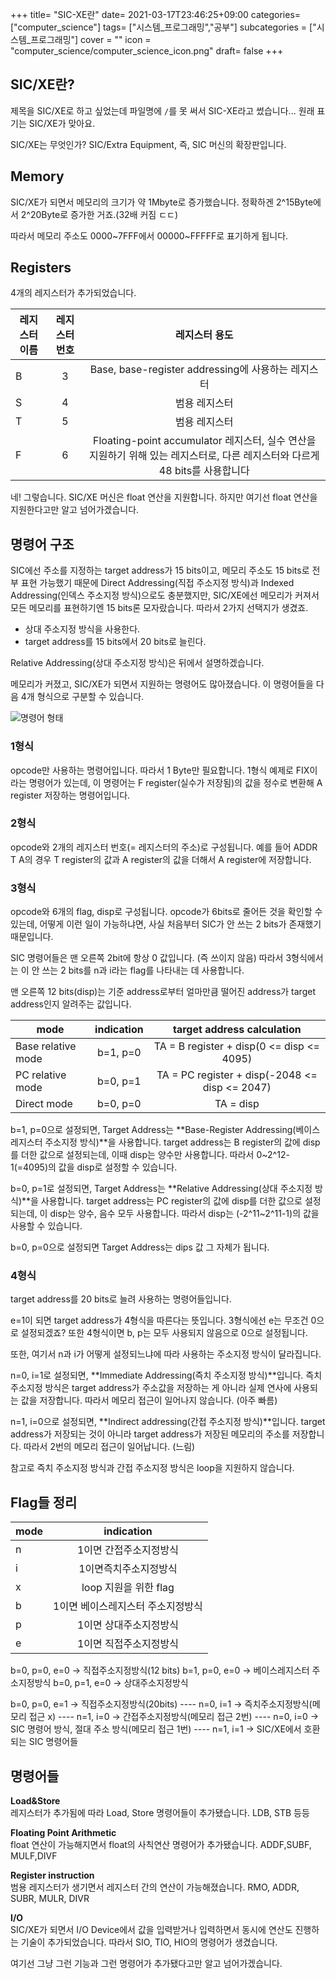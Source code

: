 +++
title= "SIC-XE란"
date= 2021-03-17T23:46:25+09:00
categories= ["computer_science"]
tags= ["시스템_프로그래밍","공부"]
subcategories = ["시스템_프로그래밍"]
cover = ""
icon = "computer_science/computer_science_icon.png"
draft= false
+++

## SIC/XE란?
제목을 SIC/XE로 하고 싶었는데 파일명에 `/`를 못 써서 SIC-XE라고 썼습니다... 원래 표기는 SIC/XE가 맞아요.

SIC/XE는 무엇인가? SIC/Extra Equipment, 즉, SIC 머신의 확장판입니다.

## Memory
SIC/XE가 되면서 메모리의 크기가 약 1Mbyte로 증가했습니다. 정확하겐 2^15Byte에서 2^20Byte로 증가한 거죠.(32배 커짐 ㄷㄷ)

따라서 메모리 주소도 0000~7FFF에서 00000~FFFFF로 표기하게 됩니다.

## Registers

4개의 레지스터가 추가되었습니다.

| 레지스터 이름 | 레지스터 번호 | 레지스터 용도 |
|---|:---:|:---:|
| B | 3 | Base, base-register addressing에 사용하는 레지스터 |
| S | 4 | 범용 레지스터 |
| T | 5 | 범용 레지스터 |
| F | 6 | Floating-point accumulator 레지스터, 실수 연산을 지원하기 위해 있는 레지스터로, 다른 레지스터와 다르게 48 bits를 사용합니다 |

네! 그렇습니다. SIC/XE 머신은 float 연산을 지원합니다. 하지만 여기선 float 연산을 지원한다고만 알고 넘어가겠습니다.

## 명령어 구조

SIC에선 주소를 지정하는 target address가 15 bits이고, 메모리 주소도 15 bits로 전부 표현 가능했기 때문에 Direct Addressing(직접 주소지정 방식)과 Indexed Addressing(인덱스 주소지정 방식)으로도 충분했지만, SIC/XE에선 메모리가 커져서 모든 메모리를 표현하기엔 15 bits론 모자랐습니다. 따라서 2가지 선택지가 생겼죠.

- 상대 주소지정 방식을 사용한다.
- target address를 15 bits에서 20 bits로 늘린다.

Relative Addressing(상대 주소지정 방식)은 뒤에서 설명하겠습니다.

메모리가 커졌고, SIC/XE가 되면서 지원하는 명령어도 많아졌습니다. 이 명령어들을 다음 4개 형식으로 구분할 수 있습니다.

![명령어 형태](../images/SIC-XE명령어-4형식-min.jpg)
### 1형식

opcode만 사용하는 명령어입니다. 따라서 1 Byte만 필요합니다.
1형식 예제로 FIX이라는 명령어가 있는데, 이 명령어는 F register(실수가 저장됨)의 값을 정수로 변환해 A register 저장하는 명령어입니다.


### 2형식

opcode와 2개의 레지스터 번호(= 레지스터의 주소)로 구성됩니다.
예를 들어 ADDR T A의 경우 T register의 값과 A register의 값을 더해서 A register에 저장합니다.

### 3형식

opcode와 6개의 flag, disp로 구성됩니다. opcode가 6bits로 줄어든 것을 확인할 수 있는데, 어떻게 이런 일이 가능하냐면, 사실 처음부터 SIC가 안 쓰는 2 bits가 존재했기 때문입니다.

SIC 명령어들은 맨 오른쪽 2bit에 항상 0 값입니다. (즉 쓰이지 않음) 따라서 3형식에서는 이 안 쓰는 2 bits를 n과 i라는 flag를 나타내는 데 사용합니다.

맨 오른쪽 12 bits(disp)는 기준 address로부터 얼마만큼 떨어진 address가 target address인지 알려주는 값입니다.

| mode | indication | target address calculation |
|---|:---:|:---:|
| Base relative mode | b=1, p=0 | TA = B register + disp(0 <= disp <= 4095) |
| PC relative mode | b=0, p=1 | TA = PC register + disp(-2048 <= disp <= 2047) |
| Direct mode | b=0, p=0 | TA = disp |


b=1, p=0으로 설정되면, Target Address는 **Base-Register Addressing(베이스 레지스터 주소지정 방식)**을 사용합니다. target address는 B register의 값에 disp를 더한 값으로 설정되는데, 이때 disp는 양수만 사용합니다. 따라서 0~2^12-1(=4095)의 값을 disp로 설정할 수 있습니다.

b=0, p=1로 설정되면, Target Address는 **Relative Addressing(상대 주소지정 방식)**을 사용합니다. target address는 PC register의 값에 disp를 더한 값으로 설정되는데, 이 disp는 양수, 음수 모두 사용합니다. 따라서 disp는 (-2^11~2^11-1)의 값을 사용할 수 있습니다.

b=0, p=0으로 설정되면 Target Address는 dips 값 그 자체가 됩니다.

### 4형식
target address를 20 bits로 늘려 사용하는 명령어들입니다.

e=1이 되면 target address가 4형식을 따른다는 뜻입니다. 3형식에선 e는 무조건 0으로 설정되겠죠? 또한 4형식이면 b, p는 모두 사용되지 않음으로 0으로 설정됩니다.

또한, 여기서 n과 i가 어떻게 설정되느냐에 따라 사용하는 주소지정 방식이 달라집니다.

n=0, i=1로 설정되면, **Immediate Addressing(즉치 주소지정 방식)**입니다. 즉치 주소지정 방식은 target address가 주소값을 저장하는 게 아니라 실제 연사에 사용되는 값을 저장합니다. 따라서 메모리 접근이 일어나지 않습니다. (아주 빠름)

n=1, i=0으로 설정되면, **Indirect addressing(간접 주소지정 방식)**입니다. target address가 저장되는 것이 아니라 target address가 저장된 메모리의 주소를 저장합니다. 따라서 2번의 메모리 접근이 일어납니다. (느림)

참고로 즉치 주소지정 방식과 간접 주소지정 방식은 loop을 지원하지 않습니다.

## Flag들 정리
| mode | indication |
|---|:---:|
| n | 1이면 간접주소지정방식 |
| i | 1이면즉치주소지정방식 |
| x | loop 지원을 위한 flag |
| b | 1이면 베이스레지스터 주소지정방식  |
| p | 1이면 상대주소지정방식 |
| e | 1이면 직접주소지정방식 |

b=0, p=0, e=0 -> 직접주소지정방식(12 bits)
b=1, p=0, e=0 -> 베이스레지스터 주소지정방식
b=0, p=1, e=0 -> 상대주소지정방식

b=0, p=0, e=1 -> 직접주소지정방식(20bits)
----    n=0, i=1 -> 즉치주소지정방식(메모리 접근 x)
----    n=1, i=0 -> 간접주소지정방식(메모리 접근 2번)
----    n=0, i=0 -> SIC 명령어 방식, 절대 주소 방식(메모리 접근 1번)
----    n=1, i=1 -> SIC/XE에서 호환되는 SIC 명령어들

## 명령어들

**Load&Store**  
레지스터가 추가됨에 따라 Load, Store 명령어들이 추가됐습니다.
LDB, STB 등등

**Floating Point Arithmetic**  
float 연산이 가능해지면서 float의 사칙연산 명령어가 추가됐습니다.
ADDF,SUBF, MULF,DIVF

**Register instruction**  
범용 레지스터가 생기면서 레지스터 간의 연산이 가능해졌습니다.
RMO, ADDR, SUBR, MULR, DIVR

**I/O**  
SIC/XE가 되면서 I/O Device에서 값을 입력받거나 입력하면서 동시에 연산도 진행하는 기술이 추가되었습니다. 따라서 SIO, TIO, HIO의 명령어가 생겼습니다.


여기선 그냥 그런 기능과 그런 명령어가 추가됐다고만 알고 넘어가겠습니다.

